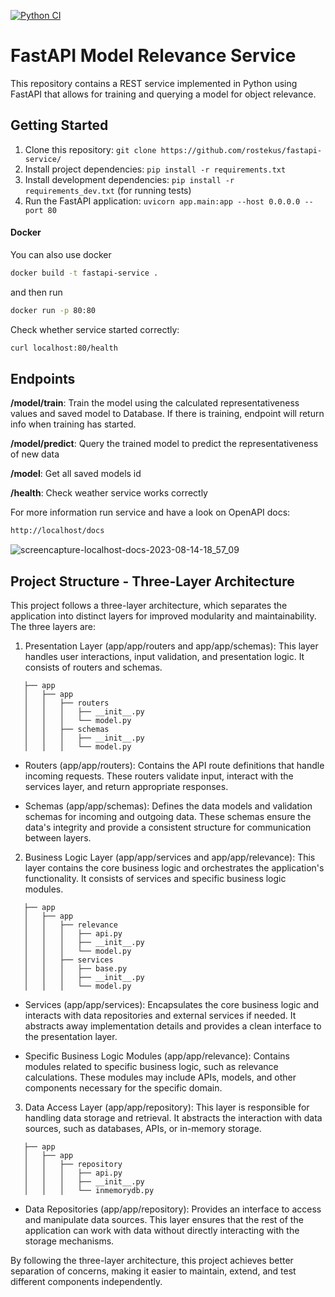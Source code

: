[![Python CI](https://github.com/rostekus/fastapi-service/actions/workflows/python-ci.yaml/badge.svg)](https://github.com/rostekus/fastapi-service/actions/workflows/python-ci.yaml)

# FastAPI Model Relevance Service

This repository contains a REST service implemented in Python using FastAPI that allows for training and querying a model for object relevance.

## Getting Started
1. Clone this repository: `git clone https://github.com/rostekus/fastapi-service/`
2. Install project dependencies: `pip install -r requirements.txt`
3. Install development dependencies: `pip install -r requirements_dev.txt` (for running tests)
4. Run the FastAPI application: `uvicorn app.main:app --host 0.0.0.0 --port 80`

#### Docker 
You can also use docker 
```bash
docker build -t fastapi-service .
```
and then run
```bash
docker run -p 80:80
```
Check whether service started correctly:
```bash
curl localhost:80/health
```

## Endpoints

**/model/train**: Train the model using the calculated representativeness values and saved model to Database. If there is training, endpoint will return info when training has started.

**/model/predict**: Query the trained model to predict the representativeness of new data

**/model**: Get all saved models id

**/health**: Check weather service works correctly

For more information run service and have a look on OpenAPI docs:
```bash
http://localhost/docs
```
![screencapture-localhost-docs-2023-08-14-18_57_09](https://github.com/rostekus/fastapi-service/assets/34031791/366066c2-79ed-4a43-8e8c-f90f40454b74)

## Project Structure - Three-Layer Architecture

This project follows a three-layer architecture, which separates the application into distinct layers for improved modularity and maintainability. The three layers are:

1. Presentation Layer (app/app/routers and app/app/schemas):
   This layer handles user interactions, input validation, and presentation logic. It consists of routers and schemas.
```
   ├── app
   │   ├── app
   │   │   ├── routers
   │   │   │   ├── __init__.py
   │   │   │   └── model.py
   │   │   ├── schemas
   │   │   │   ├── __init__.py
   │   │   │   └── model.py
```
   - Routers (app/app/routers): Contains the API route definitions that handle incoming requests. These routers validate input, interact with the services layer, and return appropriate responses.

   - Schemas (app/app/schemas): Defines the data models and validation schemas for incoming and outgoing data. These schemas ensure the data's integrity and provide a consistent structure for communication between layers.

2. Business Logic Layer (app/app/services and app/app/relevance):
   This layer contains the core business logic and orchestrates the application's functionality. It consists of services and specific business logic modules.
```
   ├── app
   │   ├── app
   │   │   ├── relevance
   │   │   │   ├── api.py
   │   │   │   ├── __init__.py
   │   │   │   └── model.py
   │   │   ├── services
   │   │   │   ├── base.py
   │   │   │   ├── __init__.py
   │   │   │   └── model.py
```
   - Services (app/app/services): Encapsulates the core business logic and interacts with data repositories and external services if needed. It abstracts away implementation details and provides a clean interface to the presentation layer.

   - Specific Business Logic Modules (app/app/relevance): Contains modules related to specific business logic, such as relevance calculations. These modules may include APIs, models, and other components necessary for the specific domain.

3. Data Access Layer (app/app/repository):
   This layer is responsible for handling data storage and retrieval. It abstracts the interaction with data sources, such as databases, APIs, or in-memory storage.
```
   ├── app
   │   ├── app
   │   │   ├── repository
   │   │   │   ├── api.py
   │   │   │   ├── __init__.py
   │   │   │   └── inmemorydb.py
```
   - Data Repositories (app/app/repository): Provides an interface to access and manipulate data sources. This layer ensures that the rest of the application can work with data without directly interacting with the storage mechanisms.

By following the three-layer architecture, this project achieves better separation of concerns, making it easier to maintain, extend, and test different components independently.
